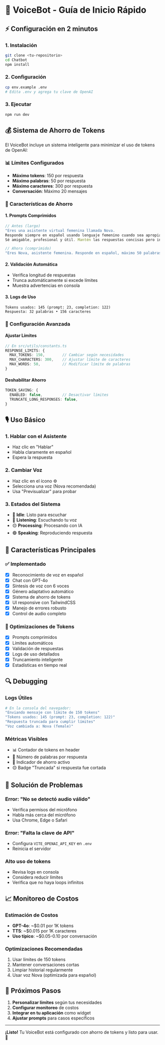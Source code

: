 # 🚀 VoiceBot - Guía de Inicio Rápido

## ⚡ Configuración en 2 minutos

### 1. Instalación
```bash
git clone <tu-repositorio>
cd Chatbot
npm install
```

### 2. Configuración
```bash
cp env.example .env
# Edita .env y agrega tu clave de OpenAI
```

### 3. Ejecutar
```bash
npm run dev
```

## 💰 Sistema de Ahorro de Tokens

El VoiceBot incluye un sistema inteligente para minimizar el uso de tokens de OpenAI:

### 📊 Límites Configurados
- **Máximo tokens**: 150 por respuesta
- **Máximo palabras**: 50 por respuesta  
- **Máximo caracteres**: 300 por respuesta
- **Conversación**: Máximo 20 mensajes

### 🎯 Características de Ahorro

#### 1. Prompts Comprimidos
```typescript
// Antes (largo)
"Eres una asistente virtual femenina llamada Nova. 
Responde siempre en español usando lenguaje femenino cuando sea apropiado. 
Sé amigable, profesional y útil. Mantén las respuestas concisas pero informativas."

// Ahora (comprimido)
"Eres Nova, asistente femenina. Responde en español, máximo 50 palabras. Sé concisa y útil."
```

#### 2. Validación Automática
- Verifica longitud de respuestas
- Trunca automáticamente si excede límites
- Muestra advertencias en consola

#### 3. Logs de Uso
```
Tokens usados: 145 (prompt: 23, completion: 122)
Respuesta: 32 palabras • 156 caracteres
```

### 🔧 Configuración Avanzada

#### Ajustar Límites
```typescript
// En src/utils/constants.ts
RESPONSE_LIMITS: {
  MAX_TOKENS: 150,        // Cambiar según necesidades
  MAX_CHARACTERS: 300,    // Ajustar límite de caracteres
  MAX_WORDS: 50,          // Modificar límite de palabras
}
```

#### Deshabilitar Ahorro
```typescript
TOKEN_SAVING: {
  ENABLED: false,         // Desactivar límites
  TRUNCATE_LONG_RESPONSES: false,
}
```

## 🎙️ Uso Básico

### 1. Hablar con el Asistente
- Haz clic en "Hablar"
- Habla claramente en español
- Espera la respuesta

### 2. Cambiar Voz
- Haz clic en el ícono ⚙️
- Selecciona una voz (Nova recomendada)
- Usa "Previsualizar" para probar

### 3. Estados del Sistema
- 🔵 **Idle**: Listo para escuchar
- 🔴 **Listening**: Escuchando tu voz
- 🟡 **Processing**: Procesando con IA
- 🟢 **Speaking**: Reproduciendo respuesta

## 📱 Características Principales

### ✅ Implementado
- [x] Reconocimiento de voz en español
- [x] Chat con GPT-4o
- [x] Síntesis de voz con 6 voces
- [x] Género adaptativo automático
- [x] Sistema de ahorro de tokens
- [x] UI responsive con TailwindCSS
- [x] Manejo de errores robusto
- [x] Control de audio completo

### 🎯 Optimizaciones de Tokens
- [x] Prompts comprimidos
- [x] Límites automáticos
- [x] Validación de respuestas
- [x] Logs de uso detallados
- [x] Truncamiento inteligente
- [x] Estadísticas en tiempo real

## 🔍 Debugging

### Logs Útiles
```bash
# En la consola del navegador:
"Enviando mensaje con límite de 150 tokens"
"Tokens usados: 145 (prompt: 23, completion: 122)"
"Respuesta truncada para cumplir límites"
"Voz cambiada a: Nova (female)"
```

### Métricas Visibles
- 📊 Contador de tokens en header
- 📝 Número de palabras por respuesta
- 💾 Indicador de ahorro activo
- 🟡 Badge "Truncada" si respuesta fue cortada

## 🐛 Solución de Problemas

### Error: "No se detectó audio válido"
- Verifica permisos del micrófono
- Habla más cerca del micrófono
- Usa Chrome, Edge o Safari

### Error: "Falta la clave de API"
- Configura `VITE_OPENAI_API_KEY` en `.env`
- Reinicia el servidor

### Alto uso de tokens
- Revisa logs en consola
- Considera reducir límites
- Verifica que no haya loops infinitos

## 📈 Monitoreo de Costos

### Estimación de Costos
- **GPT-4o**: ~$0.01 por 1K tokens
- **TTS**: ~$0.015 por 1K caracteres
- **Uso típico**: ~$0.05-0.10 por conversación

### Optimizaciones Recomendadas
1. Usar límites de 150 tokens
2. Mantener conversaciones cortas
3. Limpiar historial regularmente
4. Usar voz Nova (optimizada para español)

## 🚀 Próximos Pasos

1. **Personalizar límites** según tus necesidades
2. **Configurar monitoreo** de costos
3. **Integrar en tu aplicación** como widget
4. **Ajustar prompts** para casos específicos

---

**¡Listo!** Tu VoiceBot está configurado con ahorro de tokens y listo para usar. 🎉 
